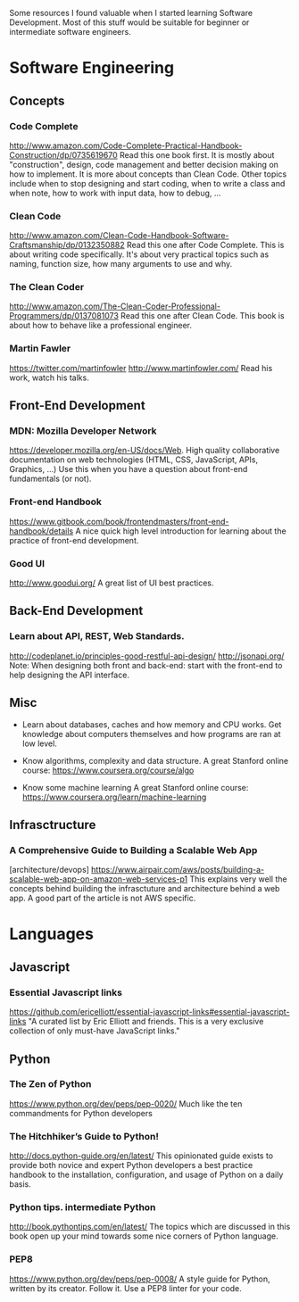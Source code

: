 Some resources I found valuable when I started learning Software Development.
Most of this stuff would be suitable for beginner or intermediate software engineers.


# Software Engineering


## Concepts


### Code Complete

http://www.amazon.com/Code-Complete-Practical-Handbook-Construction/dp/0735619670
Read this one book first.
It is mostly about "construction", design, code management and better decision making on how to implement. It is more about concepts than Clean Code. Other topics include when to stop designing and start coding, when to write a class and when note, how to work with input data, how to debug, ...


### Clean Code

http://www.amazon.com/Clean-Code-Handbook-Software-Craftsmanship/dp/0132350882
Read this one after Code Complete.
This is about writing code specifically. It's about very practical topics such as naming, function size, how many arguments to use and why.


### The Clean Coder

http://www.amazon.com/The-Clean-Coder-Professional-Programmers/dp/0137081073
Read this one after Clean Code.
This book is about how to behave like a professional engineer.

### Martin Fawler

https://twitter.com/martinfowler
http://www.martinfowler.com/
Read his work, watch his talks.

## Front-End Development


### MDN: Mozilla Developer Network

https://developer.mozilla.org/en-US/docs/Web.
High quality collaborative documentation on web technologies (HTML, CSS, JavaScript, APIs, Graphics, ...)
Use this when you have a question about front-end fundamentals (or not).


### Front-end Handbook

https://www.gitbook.com/book/frontendmasters/front-end-handbook/details
A nice quick high level introduction for learning about the practice of front-end development.


### Good UI
http://www.goodui.org/
A great list of UI best practices.


## Back-End Development


### Learn about API, REST, Web Standards.

http://codeplanet.io/principles-good-restful-api-design/
http://jsonapi.org/
Note: When designing both front and back-end: start with the front-end to help designing the API interface.


## Misc
 - Learn about databases, caches and how memory and CPU works. Get knowledge about computers themselves and how programs are ran at low level.

 - Know algorithms, complexity and data structure.
A great Stanford online course: https://www.coursera.org/course/algo

 - Know some machine learning
A great Stanford online course: https://www.coursera.org/learn/machine-learning


## Infrasctructure


### A Comprehensive Guide to Building a Scalable Web App
[architecture/devops]
https://www.airpair.com/aws/posts/building-a-scalable-web-app-on-amazon-web-services-p1
This explains very well the concepts behind building the infrasctuture and architecture behind a web app. A good part of the article is not AWS specific.


# Languages


## Javascript


### Essential Javascript links

https://github.com/ericelliott/essential-javascript-links#essential-javascript-links
"A curated list by Eric Elliott and friends. This is a very exclusive collection of only must-have JavaScript links."


## Python


### The Zen of Python

https://www.python.org/dev/peps/pep-0020/
Much like the ten commandments for Python developers


### The Hitchhiker’s Guide to Python!

http://docs.python-guide.org/en/latest/
This opinionated guide exists to provide both novice and expert Python developers a best practice handbook to the installation, configuration, and usage of Python on a daily basis.


### Python tips. intermediate Python

http://book.pythontips.com/en/latest/
The topics which are discussed in this book open up your mind towards some nice corners of Python language.


### PEP8

https://www.python.org/dev/peps/pep-0008/
A style guide for Python, written by its creator. Follow it. Use a PEP8 linter for your code.

